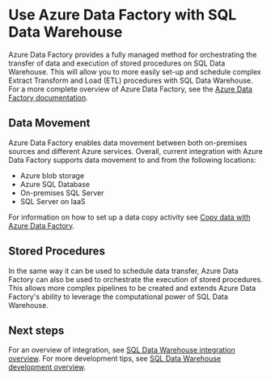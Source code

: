 <properties
   pageTitle="Use Azure Data Factory with SQL Data Warehouse | Microsoft Azure"
   description="Tips for using Azure Data Factory (ADF) with Azure SQL Data Warehouse for developing solutions."
   services="sql-data-warehouse"
   documentationCenter="NA"
   authors="lodipalm"
   manager="barbkess"
   editor=""/>

<tags
   ms.service="sql-data-warehouse"
   ms.devlang="NA"
   ms.topic="article"
   ms.tgt_pltfrm="NA"
   ms.workload="data-services"
   ms.date="01/07/2016"
   ms.author="lodipalm;barbkess;sonyama"/>

# Use Azure Data Factory with SQL Data Warehouse
Azure Data Factory provides a fully managed method for orchestrating the transfer of data and execution of stored procedures on SQL Data Warehouse.  This will allow you to more easily set-up and schedule complex Extract Transform and Load (ETL) procedures with SQL Data Warehouse. For a more complete overview of Azure Data Factory, see the [Azure Data Factory documentation](https://azure.microsoft.com/documentation/services/data-factory/).

## Data Movement
Azure Data Factory enables data movement between both on-premises sources and different Azure services.  Overall, current integration with Azure Data Factory supports data movement to and from the following locations:

* Azure blob storage
* Azure SQL Database
* On-premises SQL Server
* SQL Server on IaaS

For information on how to set up a data copy activity see [Copy data with Azure Data Factory](../data-factory/data-factory-data-movement-activities.md).

## Stored Procedures
 In the same way it can be used to schedule data transfer, Azure Data Factory can also be used to orchestrate the execution of stored procedures.  This allows more complex pipelines to be created and extends Azure Data Factory's ability to leverage the computational power of SQL Data Warehouse.

## Next steps
For an overview of integration, see [SQL Data Warehouse integration overview](sql-data-warehouse-overview-integrate.md).
For more development tips, see [SQL Data Warehouse development overview](sql-data-warehouse-overview-develop.md).

<!--Image references-->

<!--Article references-->

[Copy data with Azure Data Factory]:https://azure.microsoft.com/en-us/documentation/articles/data-factory-azure-sql-connector/ 
[SQL Data Warehouse development overview]:https://azure.microsoft.com/en-us/documentation/articles/sql-data-warehouse-overview-develop/ 
[SQL Data Warehouse integration overview]:https://azure.microsoft.com/en-us/documentation/articles/sql-data-warehouse-overview-integrate/

<!--MSDN references-->

<!--Other Web references-->

[Azure Data Factory documentation]:https://azure.microsoft.com/documentation/services/data-factory/
[Copy data with Azure Data Factory]:https://azure.microsoft.com/en-us/documentation/articles/data-factory-data-movement-activities/
